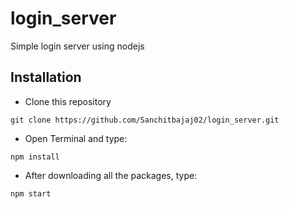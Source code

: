 # login_server
Simple login server using nodejs

## Installation
- Clone this repository

```
git clone https://github.com/Sanchitbajaj02/login_server.git
```

- Open Terminal and type:
```
npm install
```

- After downloading all the packages, type:
```
npm start
```
